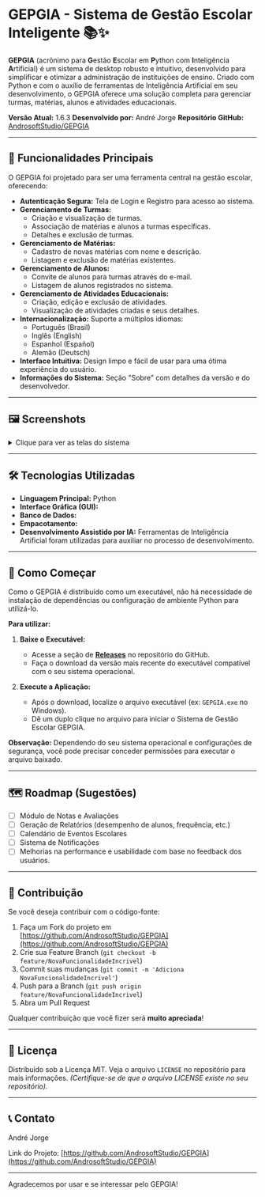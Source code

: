 # GEPGIA - Sistema de Gestão Escolar Inteligente 📚✨

**GEPGIA** (acrônimo para **G**estão **E**scolar em **P**ython com **I**nteligência **A**rtificial) é um sistema de desktop robusto e intuitivo, desenvolvido para simplificar e otimizar a administração de instituições de ensino. Criado com Python e com o auxílio de ferramentas de Inteligência Artificial em seu desenvolvimento, o GEPGIA oferece uma solução completa para gerenciar turmas, matérias, alunos e atividades educacionais.

**Versão Atual:** 1.6.3
**Desenvolvido por:** André Jorge
**Repositório GitHub:** [AndrosoftStudio/GEPGIA](https://github.com/AndrosoftStudio/GEPGIA)

---

## 🌟 Funcionalidades Principais

O GEPGIA foi projetado para ser uma ferramenta central na gestão escolar, oferecendo:

* **Autenticação Segura:** Tela de Login e Registro para acesso ao sistema.
* **Gerenciamento de Turmas:**
    * Criação e visualização de turmas.
    * Associação de matérias e alunos a turmas específicas.
    * Detalhes e exclusão de turmas.
* **Gerenciamento de Matérias:**
    * Cadastro de novas matérias com nome e descrição.
    * Listagem e exclusão de matérias existentes.
* **Gerenciamento de Alunos:**
    * Convite de alunos para turmas através do e-mail.
    * Listagem de alunos registrados no sistema.
* **Gerenciamento de Atividades Educacionais:**
    * Criação, edição e exclusão de atividades.
    * Visualização de atividades criadas e seus detalhes.
* **Internacionalização:** Suporte a múltiplos idiomas:
    * Português (Brasil)
    * Inglês (English)
    * Espanhol (Español)
    * Alemão (Deutsch)
* **Interface Intuitiva:** Design limpo e fácil de usar para uma ótima experiência do usuário.
* **Informações do Sistema:** Seção "Sobre" com detalhes da versão e do desenvolvedor.

---

## 🖼️ Screenshots

<details>
<summary>Clique para ver as telas do sistema</summary>

**1. Tela de Boas-vindas e Login:**
*Bem-vindo ao Sistema Escolar. Faça login ou registre-se para continuar.*

**2. Gerenciamento de Turmas:**
*Crie novas turmas, visualize existentes, associe matérias e alunos.*

**3. Gerenciamento de Matérias:**
*Adicione novas matérias com nome e descrição. Visualize e gerencie as matérias existentes.*

**4. Gerenciamento de Alunos:**
*Convide alunos para turmas e veja a lista de alunos registrados.*

**5. Gerenciamento de Atividades:**
*Crie, edite e acompanhe as atividades educacionais.*

**6. Configurações de Idioma:**
*Selecione o idioma de preferência para a interface do sistema.*

**7. Sobre o Sistema Escolar:**
*Informações sobre a versão da aplicação e o desenvolvedor.*

</details>

---

## 🛠️ Tecnologias Utilizadas

* **Linguagem Principal:** Python
* **Interface Gráfica (GUI):**
* **Banco de Dados:**
* **Empacotamento:**
* **Desenvolvimento Assistido por IA:** Ferramentas de Inteligência Artificial foram utilizadas para auxiliar no processo de desenvolvimento.

---

## 🚀 Como Começar

Como o GEPGIA é distribuído como um executável, não há necessidade de instalação de dependências ou configuração de ambiente Python para utilizá-lo.

**Para utilizar:**

1.  **Baixe o Executável:**
    * Acesse a seção de [**Releases**](https://github.com/AndrosoftStudio/GEPGIA/releases) no repositório do GitHub.
    * Faça o download da versão mais recente do executável compatível com o seu sistema operacional.

2.  **Execute a Aplicação:**
    * Após o download, localize o arquivo executável (ex: `GEPGIA.exe` no Windows).
    * Dê um duplo clique no arquivo para iniciar o Sistema de Gestão Escolar GEPGIA.

**Observação:** Dependendo do seu sistema operacional e configurações de segurança, você pode precisar conceder permissões para executar o arquivo baixado.

---

## 🗺️ Roadmap (Sugestões)

* [ ] Módulo de Notas e Avaliações
* [ ] Geração de Relatórios (desempenho de alunos, frequência, etc.)
* [ ] Calendário de Eventos Escolares
* [ ] Sistema de Notificações
* [ ] Melhorias na performance e usabilidade com base no feedback dos usuários.

---

## 🤝 Contribuição

Se você deseja contribuir com o código-fonte:

1.  Faça um Fork do projeto em [https://github.com/AndrosoftStudio/GEPGIA](https://github.com/AndrosoftStudio/GEPGIA)
2.  Crie sua Feature Branch (`git checkout -b feature/NovaFuncionalidadeIncrivel`)
3.  Commit suas mudanças (`git commit -m 'Adiciona NovaFuncionalidadeIncrivel'`)
4.  Push para a Branch (`git push origin feature/NovaFuncionalidadeIncrivel`)
5.  Abra um Pull Request

Qualquer contribuição que você fizer será **muito apreciada**!

---

## 📄 Licença

Distribuído sob a Licença MIT. Veja o arquivo `LICENSE` no repositório para mais informações.
*(Certifique-se de que o arquivo LICENSE existe no seu repositório).*

---

## 📞 Contato

André Jorge

Link do Projeto: [https://github.com/AndrosoftStudio/GEPGIA](https://github.com/AndrosoftStudio/GEPGIA)

---

Agradecemos por usar e se interessar pelo GEPGIA!

